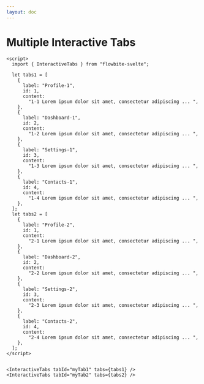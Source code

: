 ```yaml
---
layout: doc
---
```


<script>
  import { InteractiveTabs }from '$lib/index';

  let tabs1 = [
    {
      label: "Profile-1",
      id: 1,
      content:
        "1-1 Lorem ipsum dolor sit amet, consectetur adipiscing elit, sed do eiusmod tempor incididunt ut labore et dolore magna aliqua. ",
    },
    {
      label: "Dashboard-1",
      id: 2,
      content:
        "1-2 Lorem ipsum dolor sit amet, consectetur adipiscing elit, sed do eiusmod tempor incididunt ut labore et dolore magna aliqua. ",
    },
    {
      label: "Settings-1",
      id: 3,
      content:
        "1-3 Lorem ipsum dolor sit amet, consectetur adipiscing elit, sed do eiusmod tempor incididunt ut labore et dolore magna aliqua. ",
    },
    {
      label: "Contacts-1",
      id: 4,
      content:
        "1-4 Lorem ipsum dolor sit amet, consectetur adipiscing elit, sed do eiusmod tempor incididunt ut labore et dolore magna aliqua. ",
    },
  ];
  let tabs2 = [
    {
      label: "Profile-2",
      id: 1,
      content:
        "2-1 Lorem ipsum dolor sit amet, consectetur adipiscing elit, sed do eiusmod tempor incididunt ut labore et dolore magna aliqua. ",
    },
    {
      label: "Dashboard-2",
      id: 2,
      content:
        "2-2 Lorem ipsum dolor sit amet, consectetur adipiscing elit, sed do eiusmod tempor incididunt ut labore et dolore magna aliqua. ",
    },
    {
      label: "Settings-2",
      id: 3,
      content:
        "2-3 Lorem ipsum dolor sit amet, consectetur adipiscing elit, sed do eiusmod tempor incididunt ut labore et dolore magna aliqua. ",
    },
    {
      label: "Contacts-2",
      id: 4,
      content:
        "2-4 Lorem ipsum dolor sit amet, consectetur adipiscing elit, sed do eiusmod tempor incididunt ut labore et dolore magna aliqua. ",
    },
  ];
</script>

<h1 class="text-3xl w-full dark:text-white py-8">Multiple Interactive Tabs</h1>


<div class="container rounded-xl my-4 mx-auto bg-gradient-to-r bg-white dark:bg-gray-900 border border-gray-200 dark:border-gray-700 p-2 sm:p-6">
  <InteractiveTabs tabId="myTab1" tabs={tabs1} />
</div>

<div class="container rounded-xl my-4 mx-auto bg-gradient-to-r bg-white dark:bg-gray-900 border border-gray-200 dark:border-gray-700 p-2 sm:p-6">
  <InteractiveTabs tabId="myTab2" tabs={tabs2} />
</div>

```svelte
<script>
  import { InteractiveTabs } from "flowbite-svelte";

  let tabs1 = [
    {
      label: "Profile-1",
      id: 1,
      content:
        "1-1 Lorem ipsum dolor sit amet, consectetur adipiscing ... ",
    },
    {
      label: "Dashboard-1",
      id: 2,
      content:
        "1-2 Lorem ipsum dolor sit amet, consectetur adipiscing ... ",
    },
    {
      label: "Settings-1",
      id: 3,
      content:
        "1-3 Lorem ipsum dolor sit amet, consectetur adipiscing ... ",
    },
    {
      label: "Contacts-1",
      id: 4,
      content:
        "1-4 Lorem ipsum dolor sit amet, consectetur adipiscing ... ",
    },
  ];
  let tabs2 = [
    {
      label: "Profile-2",
      id: 1,
      content:
        "2-1 Lorem ipsum dolor sit amet, consectetur adipiscing ... ",
    },
    {
      label: "Dashboard-2",
      id: 2,
      content:
        "2-2 Lorem ipsum dolor sit amet, consectetur adipiscing ... ",
    },
    {
      label: "Settings-2",
      id: 3,
      content:
        "2-3 Lorem ipsum dolor sit amet, consectetur adipiscing ... ",
    },
    {
      label: "Contacts-2",
      id: 4,
      content:
        "2-4 Lorem ipsum dolor sit amet, consectetur adipiscing ... ",
    },
  ];
</script>


<InteractiveTabs tabId="myTab1" tabs={tabs1} />
<InteractiveTabs tabId="myTab2" tabs={tabs2} />
```
